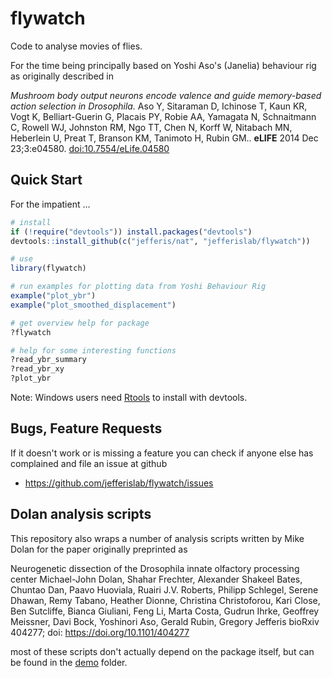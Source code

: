 # flywatch
Code to analyse movies of flies. 

For the time being principally based on Yoshi Aso's (Janelia) behaviour rig as originally described in 

*Mushroom body output neurons encode valence and guide
memory-based action selection in Drosophila.*
Aso Y, Sitaraman D, Ichinose
T, Kaun KR, Vogt K, Belliart-Guerin G, Placais PY, Robie AA, Yamagata N,
Schnaitmann C, Rowell WJ, Johnston RM, Ngo TT, Chen N, Korff W, Nitabach
MN, Heberlein U, Preat T, Branson KM, Tanimoto H, Rubin GM.. **eLIFE**
2014 Dec 23;3:e04580. [doi:10.7554/eLife.04580](http://dx.doi.org/10.7554/eLife.04580)

## Quick Start

For the impatient ...

```r
# install
if (!require("devtools")) install.packages("devtools")
devtools::install_github(c("jefferis/nat", "jefferislab/flywatch"))

# use
library(flywatch)

# run examples for plotting data from Yoshi Behaviour Rig
example("plot_ybr")
example("plot_smoothed_displacement")

# get overview help for package
?flywatch

# help for some interesting functions
?read_ybr_summary
?read_ybr_xy
?plot_ybr
```

Note: Windows users need [Rtools](http://www.murdoch-sutherland.com/Rtools/) to 
install with devtools.

## Bugs, Feature Requests
If it doesn't work or is missing a feature you can check if anyone else has 
complained and file an issue at github

* https://github.com/jefferislab/flywatch/issues


## Dolan analysis scripts

This repository also wraps a number of analysis scripts written by 
Mike Dolan for the paper originally preprinted as 

Neurogenetic dissection of the Drosophila innate olfactory processing center
Michael-John Dolan, Shahar Frechter, Alexander Shakeel Bates, Chuntao Dan, Paavo Huoviala, Ruairi J.V. Roberts, Philipp Schlegel, Serene Dhawan, Remy Tabano, Heather Dionne, Christina Christoforou, Kari Close, Ben Sutcliffe, Bianca Giuliani, Feng Li, Marta Costa, Gudrun Ihrke, Geoffrey Meissner, Davi Bock, Yoshinori Aso, Gerald Rubin, Gregory Jefferis
bioRxiv 404277; doi: https://doi.org/10.1101/404277

most of these scripts don't actually depend on the package itself, but
can be found in the [demo](demo) folder.
